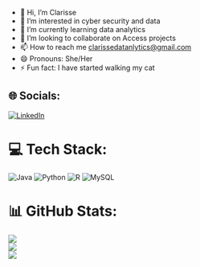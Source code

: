 - 👋 Hi, I’m Clarisse
- 👀 I’m interested in cyber security and data
- 🌱 I’m currently learning data analytics
- 💞️ I’m looking to collaborate on Access projects
- 📫 How to reach me clarissedatanlytics@gmail.com
- 😄 Pronouns: She/Her
- ⚡ Fun fact: I have started walking my cat

## 🌐 Socials:
[![LinkedIn](https://img.shields.io/badge/LinkedIn-%230077B5.svg?logo=linkedin&logoColor=white)](https://linkedin.com/in/clarisse-jama-5965812b9) 

# 💻 Tech Stack:
![Java](https://img.shields.io/badge/java-%23ED8B00.svg?style=for-the-badge&logo=openjdk&logoColor=white) ![Python](https://img.shields.io/badge/python-3670A0?style=for-the-badge&logo=python&logoColor=ffdd54) ![R](https://img.shields.io/badge/r-%23276DC3.svg?style=for-the-badge&logo=r&logoColor=white) ![MySQL](https://img.shields.io/badge/mysql-4479A1.svg?style=for-the-badge&logo=mysql&logoColor=white)

# 📊 GitHub Stats:
![](https://github-readme-stats.vercel.app/api?username=Clarisse-data&theme=dark&hide_border=false&include_all_commits=false&count_private=false)<br/>
![](https://github-readme-streak-stats.herokuapp.com/?user=Clarisse-data&theme=dark&hide_border=false)<br/>
![](https://github-readme-stats.vercel.app/api/top-langs/?username=Clarisse-data&theme=dark&hide_border=false&include_all_commits=false&count_private=false&layout=compact)

<!-- Proudly created with GPRM ( https://gprm.itsvg.in ) -->




<!---
Clarisse-data/Clarisse-data is a ✨ special ✨ repository because its `README.md` (this file) appears on your GitHub profile.
You can click the Preview link to take a look at your changes.
--->
